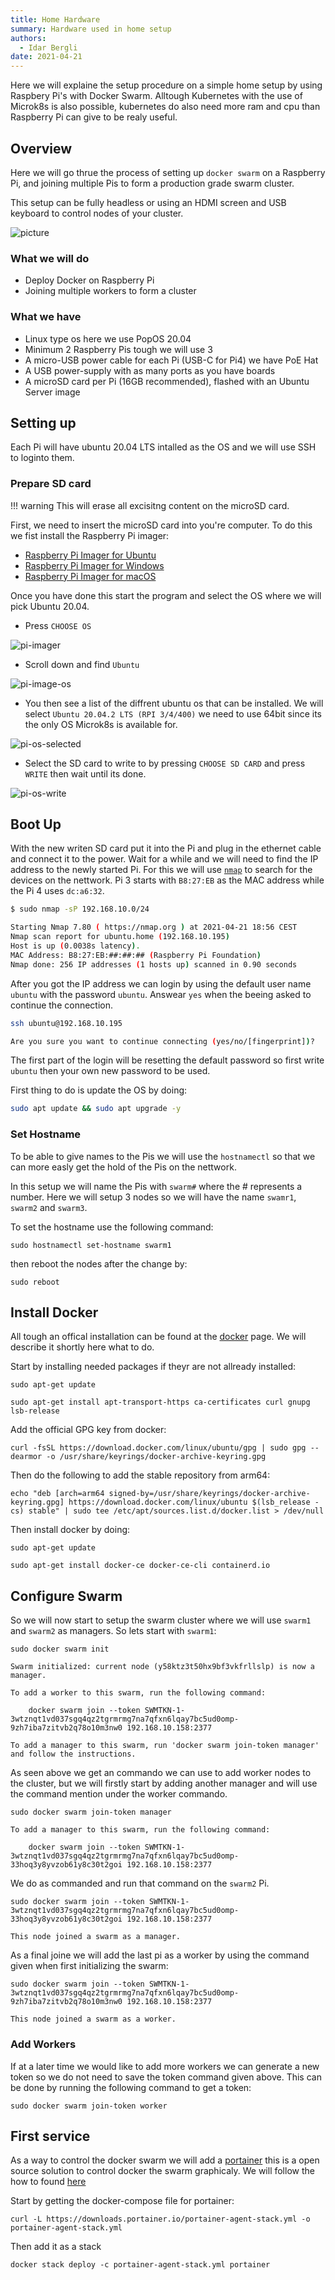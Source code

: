 ```yaml
---
title: Home Hardware
summary: Hardware used in home setup
authors:
  - Idar Bergli
date: 2021-04-21
---
```


Here we will explaine the setup procedure on a simple home setup by using Raspbery Pi's with Docker Swarm. Alltough Kubernetes with the use of Microk8s is also possible, kubernetes do also need more ram and cpu than Raspberry Pi can give to be realy useful.

## Overview

Here we will go thrue the process of setting up `docker swarm` on a Raspberry Pi, and joining multiple Pis to form a production grade swarm cluster.

This setup can be fully headless or using an HDMI screen and USB keyboard to control nodes of your cluster.

![picture]()

### What we will do

- Deploy Docker on Raspberry Pi
- Joining multiple workers to form a cluster

### What we  have

- Linux type os here we use PopOS 20.04
- Minimum 2 Raspberry Pis tough we will use 3
- A micro-USB power cable for each Pi (USB-C for Pi4) we have PoE Hat
- A USB power-supply with as many ports as you have boards
- A microSD card per Pi (16GB recommended), flashed with an Ubuntu Server image

## Setting up

Each Pi will have ubuntu 20.04 LTS intalled as the OS and we will use SSH to loginto them.

### Prepare SD card

!!! warning
    This will erase all excisitng content on the microSD card.

First, we need to insert the microSD card into you're computer. To do this we fist install the Raspberry Pi imager:

- [Raspberry Pi Imager for Ubuntu](https://downloads.raspberrypi.org/imager/imager_latest_amd64.deb)
- [Raspberry Pi Imager for Windows](https://downloads.raspberrypi.org/imager/imager_latest.exe)
- [Raspberry Pi Imager for macOS](https://downloads.raspberrypi.org/imager/imager_latest.dmg)

Once you have done this start the program and select the OS where we will pick Ubuntu 20.04.

- Press `CHOOSE OS`

![pi-imager](pi-imager.png)

- Scroll down and find `Ubuntu`

![pi-image-os](pi-os.png)

- You then see a list of the diffrent ubuntu os that can be installed. We will select `Ubuntu 20.04.2 LTS (RPI 3/4/400)` we need to use 64bit since its the only OS Microk8s is available for.

![pi-os-selected](pi-os-selected.png)

- Select the SD card to write to by pressing `CHOOSE SD CARD` and press `WRITE` then wait until its done.

![pi-os-write](pi-os-write.png)

## Boot Up

With the new writen SD card put it into the Pi and plug in the ethernet cable and connect it to the power. Wait for a while and we will need to find the IP address to the newly started Pi. For this we will use [`nmap`](https://nmap.org/) to search for the devices on the nettwork. Pi 3 starts with `B8:27:EB` as the MAC address while the Pi 4 uses `dc:a6:32`.

```sh
$ sudo nmap -sP 192.168.10.0/24

Starting Nmap 7.80 ( https://nmap.org ) at 2021-04-21 18:56 CEST
Nmap scan report for ubuntu.home (192.168.10.195)
Host is up (0.0038s latency).
MAC Address: B8:27:EB:##:##:## (Raspberry Pi Foundation)
Nmap done: 256 IP addresses (1 hosts up) scanned in 0.90 seconds
```

After you got the IP address we can login by using the default user name `ubuntu` with the password `ubuntu`. Answear `yes` when the beeing asked to continue the connection.

```sh
ssh ubuntu@192.168.10.195

Are you sure you want to continue connecting (yes/no/[fingerprint])?
```

The first part of the login will be resetting the default password so first write `ubuntu` then your own new password to be used.

First thing to do is update the OS by doing:

```sh
sudo apt update && sudo apt upgrade -y
```

### Set Hostname

To be able to give names to the Pis we will use the `hostnamectl` so that we can more easly get the hold of the Pis on the nettwork.

In this setup we will name the Pis with `swarm#` where the # represents a number. Here we will setup 3 nodes so we will have the name `swamr1`, `swarm2` and `swarm3`.

To set the hostname use the following command:

```
sudo hostnamectl set-hostname swarm1
```

then reboot the nodes after the change by:

```
sudo reboot
```

## Install Docker

All tough an offical installation can be found at the [docker](https://docs.docker.com/engine/install/ubuntu/) page. We will describe it shortly here what to do.

Start by installing needed packages if theyr are not allready installed:

```
sudo apt-get update
```

```
sudo apt-get install apt-transport-https ca-certificates curl gnupg lsb-release
```

Add the official GPG key from docker:

```
curl -fsSL https://download.docker.com/linux/ubuntu/gpg | sudo gpg --dearmor -o /usr/share/keyrings/docker-archive-keyring.gpg
```

Then do the following to add the stable repository from arm64:

```
echo "deb [arch=arm64 signed-by=/usr/share/keyrings/docker-archive-keyring.gpg] https://download.docker.com/linux/ubuntu $(lsb_release -cs) stable" | sudo tee /etc/apt/sources.list.d/docker.list > /dev/null
```

Then install docker by doing:

```
sudo apt-get update
```

```
sudo apt-get install docker-ce docker-ce-cli containerd.io
```

## Configure Swarm

So we will now start to setup the swarm cluster where we will use `swarm1` and `swarm2` as managers. So lets start with `swarm1`:

```
sudo docker swarm init
```

```
Swarm initialized: current node (y58ktz3t50hx9bf3vkfrllslp) is now a manager.

To add a worker to this swarm, run the following command:

    docker swarm join --token SWMTKN-1-3wtznqt1vd037sgq4qz2tgrmrmg7na7qfxn6lqay7bc5ud0omp-9zh7iba7zitvb2q78o10m3nw0 192.168.10.158:2377

To add a manager to this swarm, run 'docker swarm join-token manager' and follow the instructions.
```

As seen above we get an commando we can use to add worker nodes to the cluster, but we will firstly start by adding another manager and will use the command mention under the worker commando.

```
sudo docker swarm join-token manager
```

```
To add a manager to this swarm, run the following command:

    docker swarm join --token SWMTKN-1-3wtznqt1vd037sgq4qz2tgrmrmg7na7qfxn6lqay7bc5ud0omp-33hoq3y8yvzob61y8c30t2goi 192.168.10.158:2377
```

We do as commanded and run that command on the `swarm2` Pi.

```
sudo docker swarm join --token SWMTKN-1-3wtznqt1vd037sgq4qz2tgrmrmg7na7qfxn6lqay7bc5ud0omp-33hoq3y8yvzob61y8c30t2goi 192.168.10.158:2377
```

```
This node joined a swarm as a manager.
```

As a final joine we will add the last pi as a worker by using the command given when first initializing the swarm:

```
sudo docker swarm join --token SWMTKN-1-3wtznqt1vd037sgq4qz2tgrmrmg7na7qfxn6lqay7bc5ud0omp-9zh7iba7zitvb2q78o10m3nw0 192.168.10.158:2377
```

```
This node joined a swarm as a worker.
```

### Add Workers

If at a later time we would like to add more workers we can generate a new token so we do not need to save the token command given above. This can be done by running the following command to get a token:

```
sudo docker swarm join-token worker
```

## First service

As a way to control the docker swarm we will add a [portainer](https://www.portainer.io/) this is a open source solution to control docker the swarm graphicaly. We will follow the how to found [here](https://documentation.portainer.io/v2.0/deploy/ceinstallswarm/)

Start by getting the docker-compose file for portainer:

```
curl -L https://downloads.portainer.io/portainer-agent-stack.yml -o portainer-agent-stack.yml
```

Then add it as a stack

```
docker stack deploy -c portainer-agent-stack.yml portainer
```
